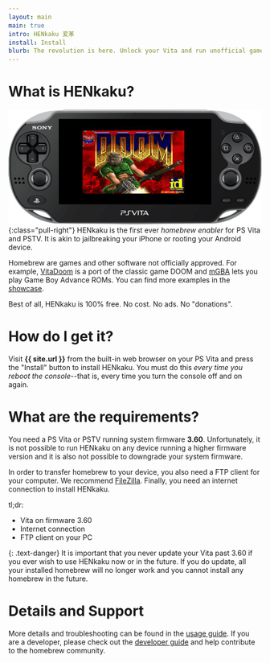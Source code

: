```yaml
---
layout: main
main: true
intro: HENkaku 変革
install: Install
blurb: The revolution is here. Unlock your Vita and run unofficial games and applications.
---
```


What is HENkaku?
===============================================================================
![VitaDoom](/assets/vitadoom-hero.png){:class="pull-right"}
HENkaku is the first ever *homebrew enabler* for PS Vita and PSTV. It is akin to jailbreaking your iPhone or rooting your Android device.

Homebrew are games and other software not officially approved. For example, [VitaDoom](https://github.com/xyzz/Vita_Doom/releases/latest) is a port of the classic game DOOM and [mGBA](https://mgba.io/) lets you play Game Boy Advance ROMs. You can find more examples in the [showcase](/showcase/).

Best of all, HENkaku is 100% free. No cost. No ads. No "donations".

How do I get it?
===============================================================================
Visit **{{ site.url }}** from the built-in web browser on your PS Vita and press the "Install" button to install HENkaku. You must do this *every time you reboot the console*--that is, every time you turn the console off and on again.

What are the requirements?
===============================================================================
You need a PS Vita or PSTV running system firmware **3.60**. Unfortunately, it is not possible to run HENkaku on any device running a higher firmware version and it is also not possible to downgrade your system firmware.

In order to transfer homebrew to your device, you also need a FTP client for your computer. We recommend [FileZilla](https://sourceforge.net/projects/filezilla/). Finally, you need an internet connection to install HENkaku.

tl;dr:

  * Vita on firmware 3.60
  * Internet connection
  * FTP client on your PC

{: .text-danger}
It is important that you never update your Vita past 3.60 if you ever wish to use HENkaku now or in the future. If you do update, all your installed homebrew will no longer work and you cannot install any homebrew in the future.

Details and Support
===============================================================================
More details and troubleshooting can be found in the [usage guide](/usage/). If you are a developer, please check out the [developer guide](/developer/) and help contribute to the homebrew community.
